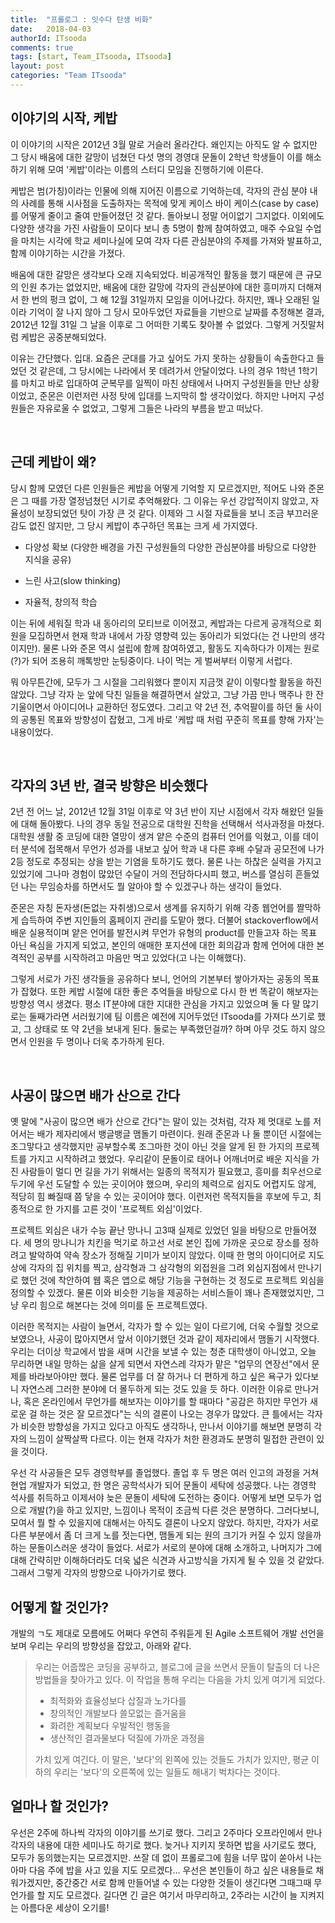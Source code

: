 ```yaml
---
title:  "프롤로그 : 잇수다 탄생 비화"
date:   2018-04-03
authorId: ITsooda
comments: true
tags: [start, Team_ITsooda, ITsooda]
layout: post
categories: "Team ITsooda"
---
```


## 이야기의 시작, 케밥


이 이야기의 시작은 2012년 3월 말로 거슬러 올라간다. 왜인지는 아직도 알 수 없지만 그 당시 배움에 대한 갈망이 넘쳤던 다섯 명의 경영대 문돌이 2학년 학생들이 이를 해소하기 위해 모여 '케밥'이라는 이름의 스터디 모임을 진행하기에 이른다. 


케밥은 범(가칭)이라는 인물에 의해 지어진 이름으로 기억하는데, 각자의 관심 분야 내의 사례를 통해 시사점을 도출하자는 목적에 맞게 케이스 바이 케이스(case by case)를 어떻게 줄이고 줄여 만들어졌던 것 같다. 돌아보니 정말 어이없기 그지없다. 이외에도 다양한 생각을 가진 사람들이 모이다 보니 총 5명이 함께 참여하였고, 매주 수요일 수업을 마치는 시각에 학교 세미나실에 모여 각자 다른 관심분야의 주제를 가져와 발표하고, 함께 이야기하는 시간을 가졌다. 


배움에 대한 갈망은 생각보다 오래 지속되었다. 비공개적인 활동을 했기 때문에 큰 규모의 인원 추가는 없었지만, 배움에 대한 갈망에 각자의 관심분야에 대한 흥미까지 더해져서 한 번의 펑크 없이, 그 해 12월 31일까지 모임을 이어나갔다. 하지만, 꽤나 오래된 일이라 기억이 잘 나지 않아 그 당시 모아두었던 자료들을 기반으로 날짜를 추정해본 결과, 2012년 12월 31일 그 날을 이후로 그 어떠한 기록도 찾아볼 수 없었다. 그렇게 거짓말처럼 케밥은 공중분해되었다.


이유는 간단했다. 입대. 요즘은 군대를 가고 싶어도 가지 못하는 상황들이 속출한다고 들었던 것 같은데, 그 당시에는 나라에서 못 데려가서 안달이었다. 나의 경우 1학년 1학기를 마치고 바로 입대하여 군복무를 일찍이 마친 상태에서 나머지 구성원들을 만난 상황이었고, 준몬은 이런저런 사정 탓에 입대를 느지막히 할 생각이었다. 하지만 나머지 구성원들은 자유로울 수 없었고, 그렇게 그들은 나라의 부름을 받고 떠났다.

 



## 근데 케밥이 왜?

당시 함께 모였던 다른 인원들은 케밥을 어떻게 기억할 지 모르겠지만, 적어도 나와 준몬은 그 때를 가장 열정넘쳤던 시기로 추억해왔다. 그 이유는 우선 강압적이지 않았고, 자율성이 보장되었던 탓이 가장 큰 것 같다. 이제와 그 시절 자료들을 보니 조금 부끄러운 감도 없진 않지만, 그 당시 케밥이 추구하던 목표는 크게 세 가지였다.

* 다양성 확보 (다양한 배경을 가진 구성원들의 다양한 관심분야를 바탕으로 다양한 지식을 공유)



* 느린 사고(slow thinking)



* 자율적, 창의적 학습

이는 뒤에 세워질 학과 내 동아리의 모티브로 이어졌고, 케밥과는 다르게 공개적으로 회원을 모집하면서 현재 학과 내에서 가장 영향력 있는 동아리가 되었다(는 건 나만의 생각이지만). 물론 나와 준몬 역시 설립에 함께 참여하였고, 활동도 지속하다가 이제는 원로(?)가 되어 조용히 깨톡방만 눈팅중이다. 나이 먹는 게 벌써부터 이렇게 서럽다.

뭐 아무튼간에, 모두가 그 시절을 그리워했다 뿐이지 지금껏 같이 이렇다할 활동을 하진 않았다. 그냥 각자 눈 앞에 닥친 일들을 해결하면서 살았고, 그냥 가끔 만나 맥주나 한 잔 기울이면서 아이디어나 교환하던 정도였다. 그리고 약 2년 전, 추억팔이를 하던 둘 사이의 공통된 목표와 방향성이 잡혔고, 그게 바로 '케밥 때 처럼 꾸준히 목표를 향해 가자'는 내용이었다.

 



## 각자의 3년 반, 결국 방향은 비슷했다


2년 전 어느 날, 2012년 12월 31일 이후로 약 3년 반이 지난 시점에서 각자 해왔던 일들에 대해 돌아봤다. 나의 경우 동일 전공으로 대학원 진학을 선택해서 석사과정을 마쳤다. 대학원 생활 중 코딩에 대한 열망이 생겨 얕은 수준의 컴퓨터 언어를 익혔고, 이를 데이터 분석에 접목해서 무언가 성과를 내보고 싶어 학과 내 다른 후배 수달과 공모전에 나가 2등 정도로 추정되는 상을 받는 기염을 토하기도 했다. 물론 나는 하찮은 실력을 가지고 있었기에 그나마 경험이 많았던 수달이 거의 전담하다시피 했고, 버스를 열심히 흔들었던 나는 무임승차를 하면서도 뭘 알아야 할 수 있겠구나 하는 생각이 들었다. 

준몬은 자칭 돈자생(돈없는 자취생)으로서 생계를 유지하기 위해 각종 웹언어를 짤막하게 습득하여 주변 지인들의 홈페이지 관리를 도맡아 했다. 더불어 stackoverflow에서 배운 실용적이며 얕은 언어를 발전시켜 무언가 유형의 product를 만들고자 하는 목표 아닌 욕심을 가지게 되었고, 본인의 애매한 포지션에 대한 회의감과 함께 언어에 대한 본격적인 공부를 시작하려고 마음만 먹고 있었다(고 나는 이해했다).

그렇게 서로가 가진 생각들을 공유하다 보니, 언어의 기본부터 쌓아가자는 공동의 목표가 잡혔다. 또한 케밥 시절에 대한 좋은 추억들을 바탕으로 다시 한 번 똑같이 해보자는 방향성 역시 생겼다. 평소 IT분야에 대한 지대한 관심을 가지고 있었으며 둘 다 말 많기로는 둘째가라면 서러웠기에 팀 이름은 예전에 지어두었던 ITsooda를 가져다 쓰기로 했고, 그 상태로 또 약 2년을 보내게 된다. 둘로는 부족했던걸까? 하며 아무 것도 하지 않으면서 인원을 두 명이나 더욱 추가하게 된다.

 



## 사공이 많으면 배가 산으로 간다

옛 말에 "사공이 많으면 배가 산으로 간다"는 말이 있는 것처럼, 각자 제 멋대로 노를 저어서는 배가 제자리에서 뱅글뱅글 맴돌기 마련이다. 원래 준몬과 나 둘 뿐이던 시절에는 조그맣다고 생각했지만 공부할수록 조그마한 것이 아닌 것을 알게 된 한 가지의 프로젝트를 가지고 시작하려고 했었다. 우리같이 문돌이로 태어나 어깨너머로 배운 지식을 가진 사람들이 멀디 먼 길을 가기 위해서는 일종의 목적지가 필요했고, 흥미를 최우선으로 두기에 우선 도달할 수 있는 곳이어야 했으며, 우리의 체력으로 쉽지도 어렵지도 않게, 적당히 힘 빠질때 쯤 닿을 수 있는 곳이어야 했다. 이런저런 목적지들을 후보에 두고, 최종적으로 한 가지를 고른 것이 '프로젝트 외심'이었다.

프로젝트 외심은 내가 수능 끝난 망나니 고3때 실제로 있었던 일을 바탕으로 만들어졌다. 세 명의 망나니가 치킨을 먹기로 하고선 서로 본인 집에 가까운 곳으로 장소를 정하려고 발악하여 약속 장소가 정해질 기미가 보이지 않았다. 이때 한 명의 아이디어로 지도상에 각자의 집 위치를 찍고, 삼각형과 그 삼각형의 외접원을 그려 외심지점에서 만나기로 했던 것에 착안하여 웹 혹은 앱으로 해당 기능을 구현하는 것 정도로 프로젝트 외심을 정의할 수 있겠다. 물론 이와 비슷한 기능을 제공하는 서비스들이 꽤나 존재했었지만, 그냥 우리 힘으로 해본다는 것에 의미를 둔 프로젝트였다.

이러한 목적지는 사람이 늘면서, 각자가 할 수 있는 일이 다르기에, 더욱 수월할 것으로 보였으나, 사공이 많아지면서 앞서 이야기했던 것과 같이 제자리에서 맴돌기 시작했다. 우리는 더이상 학교에서 밤을 새며 시간을 보낼 수 있는 청춘 대학생이 아니었고, 오늘 무리하면 내일 망하는 삶을 살게 되면서 자연스레 각자가 맡은 "업무의 연장선"에서 문제를 바라보아야만 했다. 물론 업무를 더 잘 하거나 더 편하게 하고 싶은 욕구가 있다보니 자연스레 그러한 분야에 더 몰두하게 되는 것도 있을 듯 하다. 이러한 이유로 만나거나, 혹은 온라인에서 무언가를 해보자는 이야기를 할 때마다 "공감은 하지만 무언가 새로운 걸 하는 것은 잘 모르겠다"는 식의 결론이 나오는 경우가 많았다. 큰 틀에서는 각자가 비슷한 방향성을 가지고 있다고 아직도 생각하나, 만나서 이야기를 해보면 분명히 각자의 느낌이 살짝살짝 다르다. 이는 현재 각자가 처한 환경과도 분명히 밀접한 관련이 있을 것이다. 

우선 각 사공들은 모두 경영학부를 졸업했다. 졸업 후 두 명은 여러 인고의 과정을 거쳐 현업 개발자가 되었고, 한 명은 공학석사가 되어 문돌이 세탁에 성공했다. 나는 경영학 석사를 취득하고 이제서야 늦은 문돌이 세탁에 도전하는 중이다. 어떻게 보면 모두가 업으로 개발(?)을 하고 있지만, 느낌이나 목적이 조금씩 다른 것은 분명하다. 그러다보니, 모여서 뭘 할 수 있을지에 대해서는 아직도 결론이 나오지 않았다. 하지만, 각자가 서로 다른 부분에서 좀 더 크게 노를 젓는다면, 맴돌게 되는 원의 크기가 커질 수 있지 않을까 하는 문돌이스러운 생각이 들었다. 서로가 서로의 분야에 대해 소개하고, 나머지가 그에 대해 간략히만 이해하더라도 더욱 넓은 식견과 사고방식을 가지게 될 수 있을 것 같았다. 그래서 그렇게 각자의 방향으로 나아가기로 했다.





## 어떻게 할 것인가?

개발의 ㄱ도 제대로 모름에도 어쩌다 우연히 주워듣게 된 Agile 소프트웨어 개발 선언을 보며 우리는 우리의 방향성을 잡았고, 아래와 같다.



> 우리는 어줍짢은 코딩을 공부하고, 블로그에 글을 쓰면서 문돌이 탈출의 더 나은 방법들을 찾아가고 있다. 이 작업을 통해 우리는 다음을 가치 있게 여기게 되었다.
>
> 
>
> * 최적화와 효율성보다 삽질과 노가다를
> * 창의적인 개발보다 쓸모없는 즐거움을
> * 화려한 계획보다 우발적인 행동을
> * 생산적인 결과물보다 덕질에 가까운 과정을
>
> 
>
> 가치 있게 여긴다. 이 말은, '보다'의 왼쪽에 있는 것들도 가치가 있지만, 평균 이하의 우리는 '보다'의 오른쪽에 있는 일들도 해내기 벅차다는 것이다.





## 얼마나 할 것인가?

우선은 2주에 하나씩 각자의 이야기를 쓰기로 했다. 그리고 2주마다 오프라인에서 만나 각자의 내용에 대한 세미나도 하기로 했다. 늦거나 지키지 못하면 밥을 사기로도 했다, 모두가 동의했는지는 모르겠지만. 쓰잘 데 없이 프롤로그에 힘을 너무 많이 쏟아서 나는 아마 다음 주에 밥을 사고 있을 지도 모르겠다... 우선은 본인들이 하고 싶은 내용들로 채워가겠지만, 중간중간 서로 함께 만들어낼 수 있는 다양한 것들이 생긴다면 그때그때 무언가를 할 지도 모르겠다. 길다면 긴 글은 여기서 마무리하고, 2주라는 시간이 늘 지켜지는 아름다운 세상이 오기를!

